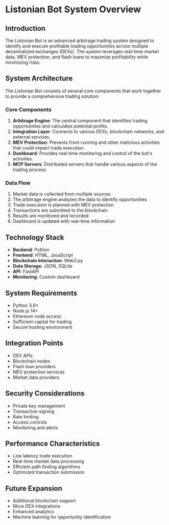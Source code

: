 # Listonian Bot System Overview

## Introduction
The Listonian Bot is an advanced arbitrage trading system designed to identify and execute profitable trading opportunities across multiple decentralized exchanges (DEXs). The system leverages real-time market data, MEV protection, and flash loans to maximize profitability while minimizing risks.

## System Architecture
The Listonian Bot consists of several core components that work together to provide a comprehensive trading solution:

### Core Components
1. **Arbitrage Engine**: The central component that identifies trading opportunities and calculates potential profits.
2. **Integration Layer**: Connects to various DEXs, blockchain networks, and external services.
3. **MEV Protection**: Prevents front-running and other malicious activities that could impact trade execution.
4. **Dashboard**: Provides real-time monitoring and control of the bot's activities.
5. **MCP Servers**: Distributed servers that handle various aspects of the trading process.

### Data Flow
1. Market data is collected from multiple sources
2. The arbitrage engine analyzes the data to identify opportunities
3. Trade execution is planned with MEV protection
4. Transactions are submitted to the blockchain
5. Results are monitored and recorded
6. Dashboard is updated with real-time information

## Technology Stack
- **Backend**: Python
- **Frontend**: HTML, JavaScript
- **Blockchain Interaction**: Web3.py
- **Data Storage**: JSON, SQLite
- **API**: FastAPI
- **Monitoring**: Custom dashboard

## System Requirements
- Python 3.9+
- Node.js 14+
- Ethereum node access
- Sufficient capital for trading
- Secure hosting environment

## Integration Points
- DEX APIs
- Blockchain nodes
- Flash loan providers
- MEV protection services
- Market data providers

## Security Considerations
- Private key management
- Transaction signing
- Rate limiting
- Access controls
- Monitoring and alerts

## Performance Characteristics
- Low latency trade execution
- Real-time market data processing
- Efficient path finding algorithms
- Optimized transaction submission

## Future Expansion
- Additional blockchain support
- More DEX integrations
- Enhanced analytics
- Machine learning for opportunity identification
